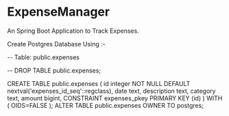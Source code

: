 # ExpenseManager
An Spring Boot Application to Track Expenses.

Create Postgres Database Using :-

-- Table: public.expenses

-- DROP TABLE public.expenses;

CREATE TABLE public.expenses
(
  id integer NOT NULL DEFAULT nextval('expenses_id_seq'::regclass),
  date text,
  description text,
  category text,
  amount bigint,
  CONSTRAINT expenses_pkey PRIMARY KEY (id)
)
WITH (
  OIDS=FALSE
);
ALTER TABLE public.expenses
  OWNER TO postgres;

